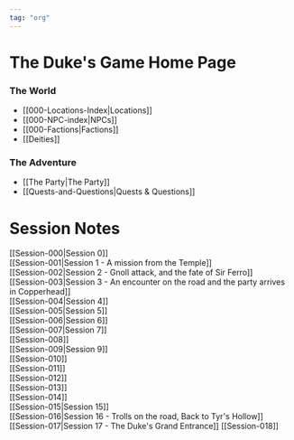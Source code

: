 ```yaml
---
tag: "org"
---
```


# The Duke's Game Home Page

### The World
- [[000-Locations-Index|Locations]]
- [[000-NPC-index|NPCs]]
- [[000-Factions|Factions]]
- [[Deities]]

### The Adventure
- [[The Party|The Party]]
- [[Quests-and-Questions|Quests & Questions]]

# Session Notes
[[Session-000|Session 0]]  
[[Session-001|Session 1 - A mission from the Temple]]  
[[Session-002|Session 2 - Gnoll attack, and the fate of Sir Ferro]]  
[[Session-003|Session 3 - An encounter on the road and the party arrives in Copperhead]]  
[[Session-004|Session 4]]  
[[Session-005|Session 5]]  
[[Session-006|Session 6]]  
[[Session-007|Session 7]]  
[[Session-008]]  
[[Session-009|Session 9]]  
[[Session-010]]  
[[Session-011]]  
[[Session-012]]  
[[Session-013]]  
[[Session-014]]  
[[Session-015|Session 15]]  
[[Session-016|Session 16 - Trolls on the road, Back to Tyr's Hollow]]  
[[Session-017|Session 17 - The Duke's Grand Entrance]]
[[Session-018]]

